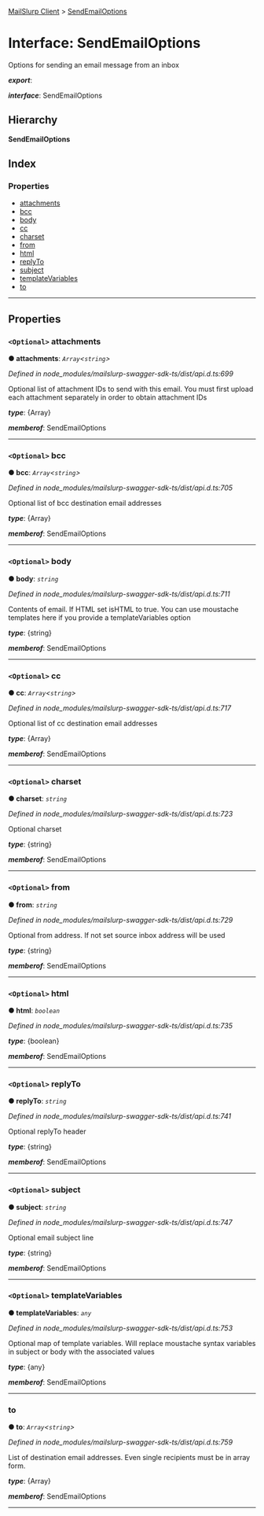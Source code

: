 [MailSlurp Client](../README.md) > [SendEmailOptions](../interfaces/sendemailoptions.md)

# Interface: SendEmailOptions

Options for sending an email message from an inbox

*__export__*: 

*__interface__*: SendEmailOptions

## Hierarchy

**SendEmailOptions**

## Index

### Properties

* [attachments](sendemailoptions.md#attachments)
* [bcc](sendemailoptions.md#bcc)
* [body](sendemailoptions.md#body)
* [cc](sendemailoptions.md#cc)
* [charset](sendemailoptions.md#charset)
* [from](sendemailoptions.md#from)
* [html](sendemailoptions.md#html)
* [replyTo](sendemailoptions.md#replyto)
* [subject](sendemailoptions.md#subject)
* [templateVariables](sendemailoptions.md#templatevariables)
* [to](sendemailoptions.md#to)

---

## Properties

<a id="attachments"></a>

### `<Optional>` attachments

**● attachments**: *`Array`<`string`>*

*Defined in node_modules/mailslurp-swagger-sdk-ts/dist/api.d.ts:699*

Optional list of attachment IDs to send with this email. You must first upload each attachment separately in order to obtain attachment IDs

*__type__*: {Array}

*__memberof__*: SendEmailOptions

___
<a id="bcc"></a>

### `<Optional>` bcc

**● bcc**: *`Array`<`string`>*

*Defined in node_modules/mailslurp-swagger-sdk-ts/dist/api.d.ts:705*

Optional list of bcc destination email addresses

*__type__*: {Array}

*__memberof__*: SendEmailOptions

___
<a id="body"></a>

### `<Optional>` body

**● body**: *`string`*

*Defined in node_modules/mailslurp-swagger-sdk-ts/dist/api.d.ts:711*

Contents of email. If HTML set isHTML to true. You can use moustache templates here if you provide a templateVariables option

*__type__*: {string}

*__memberof__*: SendEmailOptions

___
<a id="cc"></a>

### `<Optional>` cc

**● cc**: *`Array`<`string`>*

*Defined in node_modules/mailslurp-swagger-sdk-ts/dist/api.d.ts:717*

Optional list of cc destination email addresses

*__type__*: {Array}

*__memberof__*: SendEmailOptions

___
<a id="charset"></a>

### `<Optional>` charset

**● charset**: *`string`*

*Defined in node_modules/mailslurp-swagger-sdk-ts/dist/api.d.ts:723*

Optional charset

*__type__*: {string}

*__memberof__*: SendEmailOptions

___
<a id="from"></a>

### `<Optional>` from

**● from**: *`string`*

*Defined in node_modules/mailslurp-swagger-sdk-ts/dist/api.d.ts:729*

Optional from address. If not set source inbox address will be used

*__type__*: {string}

*__memberof__*: SendEmailOptions

___
<a id="html"></a>

### `<Optional>` html

**● html**: *`boolean`*

*Defined in node_modules/mailslurp-swagger-sdk-ts/dist/api.d.ts:735*

*__type__*: {boolean}

*__memberof__*: SendEmailOptions

___
<a id="replyto"></a>

### `<Optional>` replyTo

**● replyTo**: *`string`*

*Defined in node_modules/mailslurp-swagger-sdk-ts/dist/api.d.ts:741*

Optional replyTo header

*__type__*: {string}

*__memberof__*: SendEmailOptions

___
<a id="subject"></a>

### `<Optional>` subject

**● subject**: *`string`*

*Defined in node_modules/mailslurp-swagger-sdk-ts/dist/api.d.ts:747*

Optional email subject line

*__type__*: {string}

*__memberof__*: SendEmailOptions

___
<a id="templatevariables"></a>

### `<Optional>` templateVariables

**● templateVariables**: *`any`*

*Defined in node_modules/mailslurp-swagger-sdk-ts/dist/api.d.ts:753*

Optional map of template variables. Will replace moustache syntax variables in subject or body with the associated values

*__type__*: {any}

*__memberof__*: SendEmailOptions

___
<a id="to"></a>

###  to

**● to**: *`Array`<`string`>*

*Defined in node_modules/mailslurp-swagger-sdk-ts/dist/api.d.ts:759*

List of destination email addresses. Even single recipients must be in array form.

*__type__*: {Array}

*__memberof__*: SendEmailOptions

___

